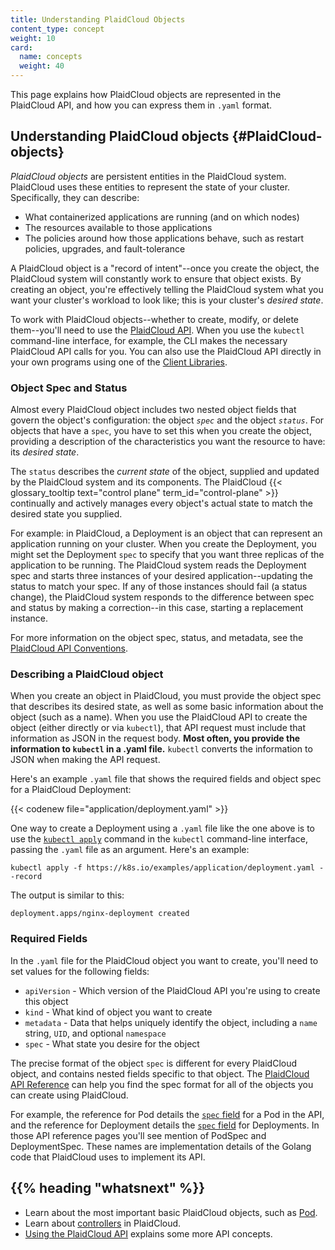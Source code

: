 ```yaml
---
title: Understanding PlaidCloud Objects
content_type: concept
weight: 10
card: 
  name: concepts
  weight: 40
---
```


<!-- overview -->
This page explains how PlaidCloud objects are represented in the PlaidCloud API, and how you can express them in `.yaml` format.


<!-- body -->
## Understanding PlaidCloud objects {#PlaidCloud-objects}

*PlaidCloud objects* are persistent entities in the PlaidCloud system. PlaidCloud uses these entities to represent the state of your cluster. Specifically, they can describe:

* What containerized applications are running (and on which nodes)
* The resources available to those applications
* The policies around how those applications behave, such as restart policies, upgrades, and fault-tolerance

A PlaidCloud object is a "record of intent"--once you create the object, the PlaidCloud system will constantly work to ensure that object exists. By creating an object, you're effectively telling the PlaidCloud system what you want your cluster's workload to look like; this is your cluster's *desired state*.

To work with PlaidCloud objects--whether to create, modify, or delete them--you'll need to use the [PlaidCloud API](/docs/concepts/overview/PlaidCloud-api/). When you use the `kubectl` command-line interface, for example, the CLI makes the necessary PlaidCloud API calls for you. You can also use the PlaidCloud API directly in your own programs using one of the [Client Libraries](/docs/reference/using-api/client-libraries/).

### Object Spec and Status

Almost every PlaidCloud object includes two nested object fields that govern
the object's configuration: the object *`spec`* and the object *`status`*.
For objects that have a `spec`, you have to set this when you create the object,
providing a description of the characteristics you want the resource to have:
its _desired state_.

The `status` describes the _current state_ of the object, supplied and updated
by the PlaidCloud system and its components. The PlaidCloud
{{< glossary_tooltip text="control plane" term_id="control-plane" >}} continually
and actively manages every object's actual state to match the desired state you
supplied.

For example: in PlaidCloud, a Deployment is an object that can represent an
application running on your cluster. When you create the Deployment, you
might set the Deployment `spec` to specify that you want three replicas of
the application to be running. The PlaidCloud system reads the Deployment
spec and starts three instances of your desired application--updating
the status to match your spec. If any of those instances should fail
(a status change), the PlaidCloud system responds to the difference
between spec and status by making a correction--in this case, starting
a replacement instance.

For more information on the object spec, status, and metadata, see the [PlaidCloud API Conventions](https://git.k8s.io/community/contributors/devel/sig-architecture/api-conventions.md).

### Describing a PlaidCloud object

When you create an object in PlaidCloud, you must provide the object spec that describes its desired state, as well as some basic information about the object (such as a name). When you use the PlaidCloud API to create the object (either directly or via `kubectl`), that API request must include that information as JSON in the request body. **Most often, you provide the information to `kubectl` in a .yaml file.** `kubectl` converts the information to JSON when making the API request.

Here's an example `.yaml` file that shows the required fields and object spec for a PlaidCloud Deployment:

{{< codenew file="application/deployment.yaml" >}}

One way to create a Deployment using a `.yaml` file like the one above is to use the
[`kubectl apply`](/docs/reference/generated/kubectl/kubectl-commands#apply) command
in the `kubectl` command-line interface, passing the `.yaml` file as an argument. Here's an example:

```shell
kubectl apply -f https://k8s.io/examples/application/deployment.yaml --record
```

The output is similar to this:

```
deployment.apps/nginx-deployment created
```

### Required Fields

In the `.yaml` file for the PlaidCloud object you want to create, you'll need to set values for the following fields:

* `apiVersion` - Which version of the PlaidCloud API you're using to create this object
* `kind` - What kind of object you want to create
* `metadata` - Data that helps uniquely identify the object, including a `name` string, `UID`, and optional `namespace`
* `spec` - What state you desire for the object

The precise format of the object `spec` is different for every PlaidCloud object, and contains nested fields specific to that object. The [PlaidCloud API Reference](https://plaidcloud.com/docs/reference/PlaidCloud-api/) can help you find the spec format for all of the objects you can create using PlaidCloud.

For example, the reference for Pod details the [`spec` field](/docs/reference/PlaidCloud-api/workload-resources/pod-v1/#PodSpec)
for a Pod in the API, and the reference for Deployment details the [`spec` field](/docs/reference/PlaidCloud-api/workload-resources/deployment-v1/#DeploymentSpec) for Deployments.
In those API reference pages you'll see mention of PodSpec and DeploymentSpec. These names are implementation details of the Golang code that PlaidCloud uses to implement its API.


## {{% heading "whatsnext" %}}

* Learn about the most important basic PlaidCloud objects, such as [Pod](/docs/concepts/workloads/pods/).
* Learn about [controllers](/docs/concepts/architecture/controller/) in PlaidCloud.
* [Using the PlaidCloud API](/docs/reference/using-api/) explains some more API concepts.



